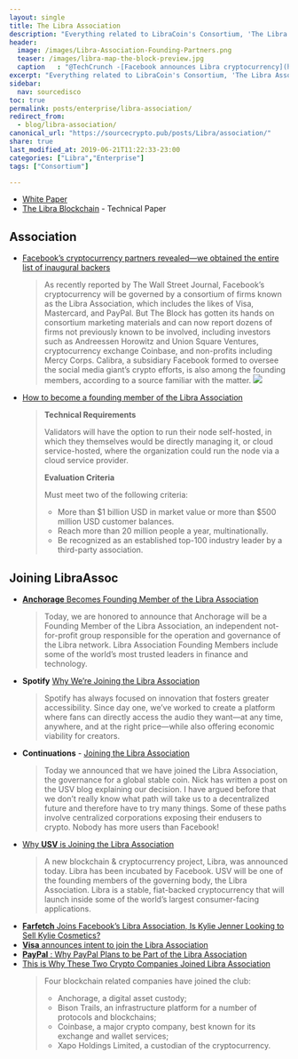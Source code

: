 ```yaml
---
layout: single
title: The Libra Association
description: "Everything related to LibraCoin's Consortium, 'The Libra Association'."
header:
  image: /images/Libra-Association-Founding-Partners.png
  teaser: /images/libra-map-the-block-preview.jpg
  caption   : "@TechCrunch -[Facebook announces Libra cryptocurrency](https://techcrunch.com/2019/06/18/facebook-libra/): All you need to know. The use cases, technology and motive behind the new digital money"
excerpt: "Everything related to LibraCoin's Consortium, 'The Libra Association'."
sidebar:
  nav: sourcedisco 
toc: true
permalink: posts/enterprise/libra-association/
redirect_from: 
  - blog/libra-association/
canonical_url: "https://sourcecrypto.pub/posts/Libra/association/"
share: true
last_modified_at: 2019-06-21T11:22:33-23:00
categories: ["Libra","Enterprise"]
tags: ["Consortium"]

---
```


* [White Paper](https://libra.org/en-US/white-paper/#introduction)
* [The Libra Blockchain](https://developers.libra.org/docs/assets/papers/the-libra-blockchain.pdf) - Technical Paper
  

## Association
* [Facebook’s cryptocurrency partners revealed—we obtained the entire list of inaugural backers](https://www.theblockcrypto.com/2019/06/14/facebooks-cryptocurrency-partners-revealed-we-obtained-the-entire-list-of-inaugural-backers/)
  >As recently reported by The Wall Street Journal, Facebook’s cryptocurrency will be governed by a consortium of firms known as the Libra Association, which includes the likes of Visa, Mastercard, and PayPal. But The Block has gotten its hands on consortium marketing materials and can now report dozens of firms not previously known to be involved, including investors such as Andreessen Horowitz and Union Square Ventures, cryptocurrency exchange Coinbase, and non-profits including Mercy Corps. Calibra, a subsidiary Facebook formed to oversee the social media giant’s crypto efforts, is also among the founding members, according to a source familiar with the matter.
  ![](https://www.theblockcrypto.com/wp-content/uploads/2019/06/libra-tb-map-watermark-the-block-795x450.jpg)
* [How to become a founding member of the Libra Association](https://www.theblockcrypto.com/2019/06/18/how-to-become-a-founding-member-of-the-libra-association/)
  >**Technical Requirements**
  >
  >Validators will have the option to run their node self-hosted, in which they themselves would be directly managing it, or cloud service-hosted, where the organization could run the node via a cloud service provider.
  >
  >**Evaluation Criteria**
  > 
  > Must meet two of the following criteria:
  >
  >-  More than $1 billion USD in market value or more than $500 million USD customer balances.
  >-  Reach more than 20 million people a year, multinationally.
  >-  Be recognized as an established top-100 industry leader by a third-party association. 

## Joining LibraAssoc

* [**Anchorage** Becomes Founding Member of the Libra Association](https://medium.com/anchorage/anchorage-becomes-founding-member-of-the-libra-association-15b6fd9719e6)
  >  Today, we are honored to announce that Anchorage will be a Founding Member of the Libra Association, an independent not-for-profit group responsible for the operation and governance of the Libra network. Libra Association Founding Members include some of the world’s most trusted leaders in finance and technology.
* **Spotify** [Why We’re Joining the Libra Association](https://www.newsroom.spotify.com/2019-06-18/why-were-joining-the-libra-association/) 
  > Spotify has always focused on innovation that fosters greater accessibility. Since day one, we’ve worked to create a platform where fans can directly access the audio they want—at any time, anywhere, and at the right price—while also offering economic viability for creators.
* **Continuations** - [Joining the Libra Association](https://continuations.com/post/185679182230/joining-the-libra-association)
  > Today we announced that we have joined the Libra Association, the governance for a global stable coin. Nick has written a post on the USV blog explaining our decision. I have argued before that we don’t really know what path will take us to a decentralized future and therefore have to try many things. Some of these paths involve centralized corporations exposing their endusers to crypto. Nobody has more users than Facebook!
* [Why **USV** is Joining the Libra Association](https://www.usv.com/blog/why-usv-is-joining-the-libra-association)
  > A new blockchain & cryptocurrency project, Libra, was announced today. Libra has been incubated by Facebook.  USV will be one of the founding members of the governing body, the Libra Association.  Libra is a stable, fiat-backed cryptocurrency that will launch inside some of the world’s largest consumer-facing applications.  
* [**Farfetch** Joins Facebook’s Libra Association, Is Kylie Jenner Looking to Sell Kylie Cosmetics?](https://fashionweekdaily.com/libra-association-farfetch-facebook-adidas-diversity/)
* [**Visa** announces intent to join the Libra Association](https://usa.visa.com/visa-everywhere/blog/bdp/2019/06/13/visa-announces-intent-1560469988368.html)
* [**PayPal** : Why PayPal Plans to be Part of the Libra Association](https://www.marketscreener.com/PAYPAL-HOLDINGS-23377703/news/PayPal-Why-PayPal-Plans-to-be-Part-of-the-Libra-Association-28772784/?utm_medium=RSS&utm_content=20190618)
* [This is Why These Two Crypto Companies Joined Libra Association](https://cryptonews.com/news/this-is-why-these-two-crypto-companies-joined-libra-associat-4081.htm)
  > Four blockchain related companies have joined the club:
  >
  >- Anchorage, a digital asset custody;
  >- Bison Trails, an infrastructure platform for a number of protocols and blockchains;
  >- Coinbase, a major crypto company, best known for its exchange and wallet services;
  >- Xapo Holdings Limited, a custodian of the cryptocurrency.